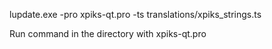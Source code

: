 lupdate.exe -pro xpiks-qt.pro -ts translations/xpiks_strings.ts

Run command in the directory with xpiks-qt.pro
